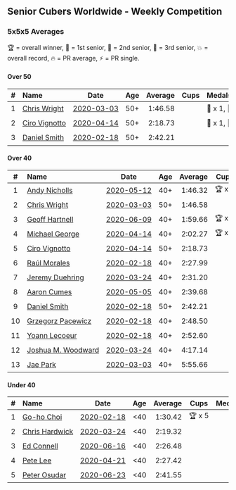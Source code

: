 ## Senior Cubers Worldwide - Weekly Competition
### 5x5x5 Averages

🏆 = overall winner, 🥇 = 1st senior, 🥈 = 2nd senior, 🥉 = 3rd senior, 💥 = overall record, 🔥 = PR average, ⚡ = PR single.

#### Over 50

| # | Name | Date | Age | Average | Cups | Medals | Achievements | Video |
| :--: | :-- | :--: | :--: | --: | :--: | :-- | :-- | :-- |
| 1 | [<span style="white-space: nowrap">Chris Wright</span>](../../persons/chris_wright/555.md) | [<span style="white-space: nowrap">2020-03-03</span>](2020-03-03.md) | 50+ | 1:46.58 | <span style="white-space: nowrap"></span> | <span style="white-space: nowrap">🥇 x 1, 🥈 x 1</span> | <span style="white-space: nowrap">💥 x 2, 🔥 x 1, ⚡ x 2</span> | [Link](https://www.facebook.com/events/2637344919882558/permalink/2639952702955113/) |
| 2 | [<span style="white-space: nowrap">Ciro Vignotto</span>](../../persons/ciro_vignotto/555.md) | [<span style="white-space: nowrap">2020-04-14</span>](2020-04-14.md) | 50+ | 2:18.73 | <span style="white-space: nowrap"></span> | <span style="white-space: nowrap">🥈 x 1, 🥉 x 2</span> | <span style="white-space: nowrap">🔥 x 2, ⚡ x 3</span> | [Link](https://www.facebook.com/events/1400953806773430/permalink/1402097503325727/) |
| 3 | [<span style="white-space: nowrap">Daniel Smith</span>](../../persons/daniel_smith/555.md) | [<span style="white-space: nowrap">2020-02-18</span>](2020-02-18.md) | 50+ | 2:42.21 | <span style="white-space: nowrap"></span> | <span style="white-space: nowrap"></span> | <span style="white-space: nowrap">💥 x 1, 🔥 x 1, ⚡ x 1</span> | [Link](https://www.facebook.com/events/538921670053895/permalink/539390146673714/) |

#### Over 40

| # | Name | Date | Age | Average | Cups | Medals | Achievements | Video |
| :--: | :-- | :--: | :--: | --: | :--: | :-- | :-- | :-- |
| 1 | [<span style="white-space: nowrap">Andy Nicholls</span>](../../persons/andy_nicholls/555.md) | [<span style="white-space: nowrap">2020-05-12</span>](2020-05-12.md) | 40+ | 1:46.32 | <span style="white-space: nowrap">🏆 x 7</span> | <span style="white-space: nowrap">🥇 x 9, 🥈 x 2</span> | <span style="white-space: nowrap">💥 x 3, 🔥 x 2, ⚡ x 3</span> | [Link](https://www.facebook.com/events/276138643524223/permalink/276779116793509/) |
| 2 | [<span style="white-space: nowrap">Chris Wright</span>](../../persons/chris_wright/555.md) | [<span style="white-space: nowrap">2020-03-03</span>](2020-03-03.md) | 50+ | 1:46.58 | <span style="white-space: nowrap"></span> | <span style="white-space: nowrap">🥇 x 1, 🥈 x 1</span> | <span style="white-space: nowrap">💥 x 2, 🔥 x 1, ⚡ x 2</span> | [Link](https://www.facebook.com/events/2637344919882558/permalink/2639952702955113/) |
| 3 | [<span style="white-space: nowrap">Geoff Hartnell</span>](../../persons/geoff_hartnell/555.md) | [<span style="white-space: nowrap">2020-06-09</span>](2020-06-09.md) | 40+ | 1:59.66 | <span style="white-space: nowrap">🏆 x 1</span> | <span style="white-space: nowrap">🥇 x 2, 🥈 x 8, 🥉 x 3</span> | <span style="white-space: nowrap">🔥 x 5, ⚡ x 4</span> | [Link](https://www.facebook.com/events/1130228284009045/permalink/1131991020499438/) |
| 4 | [<span style="white-space: nowrap">Michael George</span>](../../persons/michael_george/555.md) | [<span style="white-space: nowrap">2020-04-14</span>](2020-04-14.md) | 40+ | 2:02.27 | <span style="white-space: nowrap">🏆 x 1</span> | <span style="white-space: nowrap">🥇 x 2, 🥈 x 2, 🥉 x 7</span> | <span style="white-space: nowrap">🔥 x 3, ⚡ x 2</span> | [Link](https://www.facebook.com/events/1400953806773430/permalink/1402162106652600/) |
| 5 | [<span style="white-space: nowrap">Ciro Vignotto</span>](../../persons/ciro_vignotto/555.md) | [<span style="white-space: nowrap">2020-04-14</span>](2020-04-14.md) | 50+ | 2:18.73 | <span style="white-space: nowrap"></span> | <span style="white-space: nowrap">🥈 x 1, 🥉 x 2</span> | <span style="white-space: nowrap">🔥 x 2, ⚡ x 3</span> | [Link](https://www.facebook.com/events/1400953806773430/permalink/1402097503325727/) |
| 6 | [<span style="white-space: nowrap">Raúl Morales</span>](../../persons/raul_morales/555.md) | [<span style="white-space: nowrap">2020-02-18</span>](2020-02-18.md) | 40+ | 2:27.99 | <span style="white-space: nowrap"></span> | <span style="white-space: nowrap"></span> | <span style="white-space: nowrap">🔥 x 1, ⚡ x 1</span> | |
| 7 | [<span style="white-space: nowrap">Jeremy Duehring</span>](../../persons/jeremy_duehring/555.md) | [<span style="white-space: nowrap">2020-03-24</span>](2020-03-24.md) | 40+ | 2:31.20 | <span style="white-space: nowrap"></span> | <span style="white-space: nowrap"></span> | <span style="white-space: nowrap">🔥 x 1, ⚡ x 1</span> | [Link](https://www.facebook.com/events/5078365835514885/permalink/5082560948428707/) |
| 8 | [<span style="white-space: nowrap">Aaron Cumes</span>](../../persons/aaron_cumes/555.md) | [<span style="white-space: nowrap">2020-05-05</span>](2020-05-05.md) | 40+ | 2:39.68 | <span style="white-space: nowrap"></span> | <span style="white-space: nowrap">🥉 x 2</span> | <span style="white-space: nowrap">🔥 x 3, ⚡ x 2</span> | [Link](https://www.facebook.com/events/557526585195168/permalink/558964438384716/) |
| 9 | [<span style="white-space: nowrap">Daniel Smith</span>](../../persons/daniel_smith/555.md) | [<span style="white-space: nowrap">2020-02-18</span>](2020-02-18.md) | 50+ | 2:42.21 | <span style="white-space: nowrap"></span> | <span style="white-space: nowrap"></span> | <span style="white-space: nowrap">💥 x 1, 🔥 x 1, ⚡ x 1</span> | [Link](https://www.facebook.com/events/538921670053895/permalink/539390146673714/) |
| 10 | [<span style="white-space: nowrap">Grzegorz Pacewicz</span>](../../persons/grzegorz_pacewicz/555.md) | [<span style="white-space: nowrap">2020-02-18</span>](2020-02-18.md) | 40+ | 2:48.50 | <span style="white-space: nowrap"></span> | <span style="white-space: nowrap"></span> | <span style="white-space: nowrap">🔥 x 1, ⚡ x 1</span> | |
| 11 | [<span style="white-space: nowrap">Yoann Lecoeur</span>](../../persons/yoann_lecoeur/555.md) | [<span style="white-space: nowrap">2020-02-18</span>](2020-02-18.md) | 40+ | 2:52.60 | <span style="white-space: nowrap"></span> | <span style="white-space: nowrap"></span> | <span style="white-space: nowrap">🔥 x 1, ⚡ x 1</span> | [Link](https://www.facebook.com/events/538921670053895/permalink/541223923157003/) |
| 12 | [<span style="white-space: nowrap">Joshua M. Woodward</span>](../../persons/joshua_m_woodward/555.md) | [<span style="white-space: nowrap">2020-03-24</span>](2020-03-24.md) | 40+ | 4:17.14 | <span style="white-space: nowrap"></span> | <span style="white-space: nowrap"></span> | <span style="white-space: nowrap">🔥 x 1, ⚡ x 1</span> | [Link](https://www.facebook.com/events/5078365835514885/permalink/5101597413191727/) |
| 13 | [<span style="white-space: nowrap">Jae Park</span>](../../persons/jae_park/555.md) | [<span style="white-space: nowrap">2020-03-03</span>](2020-03-03.md) | 40+ | 5:55.66 | <span style="white-space: nowrap"></span> | <span style="white-space: nowrap"></span> | <span style="white-space: nowrap">🔥 x 1, ⚡ x 3</span> | [Link](https://www.facebook.com/events/2637344919882558/permalink/2637707586512958/) |

#### Under 40

| # | Name | Date | Age | Average | Cups | Medals | Achievements | Video |
| :--: | :-- | :--: | :--: | --: | :--: | :-- | :-- | :-- |
| 1 | [<span style="white-space: nowrap">Go-ho Choi</span>](../../persons/go_ho_choi/555.md) | [<span style="white-space: nowrap">2020-02-18</span>](2020-02-18.md) | <40 | 1:30.42 | <span style="white-space: nowrap">🏆 x 5</span> | <span style="white-space: nowrap"></span> | <span style="white-space: nowrap">💥 x 3, 🔥 x 1, ⚡ x 3</span> | [Link](https://www.facebook.com/events/538921670053895/permalink/539081640037898/) |
| 2 | [<span style="white-space: nowrap">Chris Hardwick</span>](../../persons/chris_hardwick/555.md) | [<span style="white-space: nowrap">2020-03-24</span>](2020-03-24.md) | <40 | 2:19.32 | <span style="white-space: nowrap"></span> | <span style="white-space: nowrap"></span> | <span style="white-space: nowrap">🔥 x 1, ⚡ x 1</span> | [Link](https://www.facebook.com/events/5078365835514885/permalink/5107384065946395/) |
| 3 | [<span style="white-space: nowrap">Ed Connell</span>](../../persons/ed_connell/555.md) | [<span style="white-space: nowrap">2020-06-16</span>](2020-06-16.md) | <40 | 2:26.48 | <span style="white-space: nowrap"></span> | <span style="white-space: nowrap"></span> | <span style="white-space: nowrap">🔥 x 2, ⚡ x 2</span> | [Link](https://www.facebook.com/events/256188575607890/permalink/258981835328564/) |
| 4 | [<span style="white-space: nowrap">Pete Lee</span>](../../persons/pete_lee/555.md) | [<span style="white-space: nowrap">2020-04-21</span>](2020-04-21.md) | <40 | 2:27.42 | <span style="white-space: nowrap"></span> | <span style="white-space: nowrap"></span> | <span style="white-space: nowrap">🔥 x 5, ⚡ x 4</span> | [Link](https://www.facebook.com/events/538096063773916/permalink/539805363602986/) |
| 5 | [<span style="white-space: nowrap">Peter Osudar</span>](../../persons/peter_osudar/555.md) | [<span style="white-space: nowrap">2020-06-23</span>](2020-06-23.md) | <40 | 2:41.55 | <span style="white-space: nowrap"></span> | <span style="white-space: nowrap"></span> | <span style="white-space: nowrap">🔥 x 1, ⚡ x 1</span> | [Link](https://www.facebook.com/events/268636114456043/permalink/276010010385320/) |


<!-- Global site tag (gtag.js) - Google Analytics -->
<script async src="https://www.googletagmanager.com/gtag/js?id=UA-86348435-3"></script>
<script>window.dataLayer = window.dataLayer || []; function gtag() {dataLayer.push(arguments);} gtag('js', new Date()); gtag('config', 'UA-86348435-3');</script>
